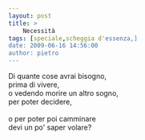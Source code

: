 ```yaml
---
layout: post
title: >
    Necessità
tags: [speciale,scheggia d'essenza,]
date: 2009-06-16 14:56:00
author: pietro
---
```

Di quante cose avrai bisogno,<br/>prima di vivere,<br/>o vedendo morire un altro sogno,<br/>per poter decidere,<br/><br/>o per poter poi camminare<br/>devi un po' saper volare?
